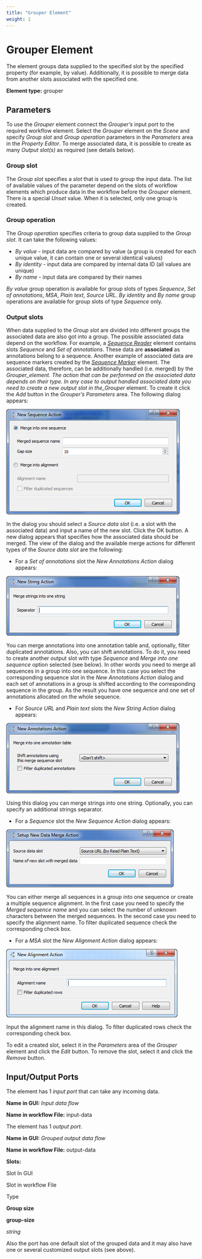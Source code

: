 ```yaml
---
title: "Grouper Element"
weight: 1
---
```



# Grouper Element

The element groups data supplied to the specified slot by the specified property (for example, by value). Additionally, it is possible to merge data from another slots associated with the specified one.

**Element type:** grouper

Parameters
----------

To use the _Grouper_ element connect the _Grouper’s_ input port to the required workflow element. Select the _Grouper_ element on the _Scene_ and specify _Group slot_ and _Group operation_ parameters in the _Parameters_ area in the _Property Editor_. To merge associated data, it is possible to create as many _Output slot(s)_ as required (see details below).

### Group slot

The _Group slot_ specifies a _slot_ that is used to group the input data. The list of available values of the parameter depend on the slots of workflow elements which produce data in the workflow before the _Grouper_ element. There is a special _Unset_ value. When it is selected, only one group is created.

### Group operation

The _Group operation_ specifies criteria to group data supplied to the _Group slot_. It can take the following values:

*   _By value_ - input data are compared by value (a group is created for each unique value, it can contain one or several identical values)
*   _By identity_ - input data are compared by internal data ID (all values are unique)
*   _By name_ - input data are compared by their names

_By value_ group operation is available for group slots of types _Sequence_, _Set of annotations_, _MSA_, _Plain text_, _Source URL_. _By identity_ and _By name_ group operations are available for group slots of type _Sequence_ only.

### Output slots

When data supplied to the _Group slot_ are divided into different groups the associated data are also got into a group. The possible associated data depend on the workflow. For example, a [_Sequence Reader_](read-sequence-element.md) element contains slots _Sequence_ and _Set of annotations_. These data are **associated** as annotations belong to a sequence. Another example of associated data are sequence markers created by the _[Sequence Marker](sequence-marker-element.md)_ element. The associated data, therefore, can be additionally handled (i.e. merged) by the _Grouper_element. The action that can be performed on the associated data depends on their type. In any case to output handled associated data you need to create a new output slot in the_Grouper_ element. To create it click the _Add_ button in the _Grouper’s Parameters_ area. The following dialog appears:

![](/images/65930076/65930077.png)

In the dialog you should select a _Source data slot_ (i.e. a slot with the associated data) and input a name of the new slot. Click the OK button. A new dialog appears that specifies how the associated data should be merged. The view of the dialog and the available merge actions for different types of the _Source data slot_ are the following:

*   For a _Set of annotations_ slot the _New Annotations Action_ dialog appears:

![](/images/65930076/65930078.png)

You can merge annotations into one annotation table and, optionally, filter duplicated annotations. Also, you can shift annotations. To do it, you need to create another output slot with type _Sequence_ and _Merge into one sequence_ option selected (see below). In other words you need to merge all sequences in a group into one sequence. In this case you select the corresponding sequence slot in the _New Annotations Action_ dialog and each set of annotations in a group is shifted according to the corresponding sequence in the group. As the result you have one sequence and one set of annotations allocated on the whole sequence.

*   For _Source URL_ and _Plain text_ slots the _New String Action_ dialog appears:

![](/images/65930076/65930079.png)

Using this dialog you can merge strings into one string. Optionally, you can specify an additional strings separator.

*   For a _Sequence_ slot the _New Sequence Action_ dialog appears:

![](/images/65930076/65930080.png)

You can either merge all sequences in a group into one sequence or create a multiple sequence alignment. In the first case you need to specify the _Merged sequence name_ and you can select the number of unknown characters between the merged sequences. In the second case you need to specify the alignment name. To filter duplicated sequence check the corresponding check box.

*   For a _MSA_ slot the _New Alignment Action_ dialog appears:

![](/images/65930076/65930081.png)

Input the alignment name in this dialog. To filter duplicated rows check the corresponding check box.

To edit a created slot, select it in the _Parameters_ area of the _Grouper_ element and click the _Edit_ button. To remove the slot, select it and click the _Remove_ button.

Input/Output Ports
------------------

The element has 1 _input port_ that can take any incoming data.

**Name in GUI:** _Input data flow_

**Name in workflow File:** input-data

The element has 1 _output port_.

**Name in GUI:** _Grouped output data flow_

**Name in workflow File:** output-data

**Slots:**

Slot In GUI

Slot in workflow File

Type

**Group size**

**group-size**

_string_

Also the port has one default slot of the grouped data and it may also have one or several customized output slots (see above).
